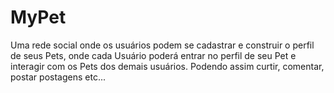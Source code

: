 # MyPet
Uma rede social onde os usuários podem se cadastrar e construir o perfil de seus Pets, onde cada Usuário poderá entrar no perfil de seu Pet e interagir com os Pets dos demais usuários. Podendo assim curtir, comentar, postar postagens etc...
